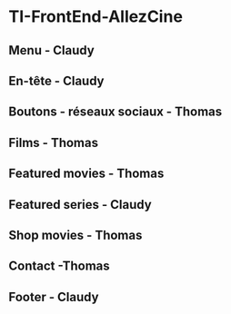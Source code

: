 # TI-FrontEnd-AllezCine

## Menu - Claudy

## En-tête - Claudy

## Boutons - réseaux sociaux - Thomas

## Films - Thomas

## Featured movies - Thomas

## Featured series - Claudy

## Shop movies - Thomas

## Contact -Thomas

## Footer - Claudy
